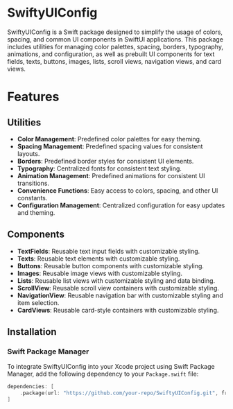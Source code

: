 # SwiftyUIConfig

SwiftyUIConfig is a Swift package designed to simplify the usage of colors, spacing, and common UI components in SwiftUI applications. This package includes utilities for managing color palettes, spacing, borders, typography, animations, and configuration, as well as prebuilt UI components for text fields, texts, buttons, images, lists, scroll views, navigation views, and card views.

# Features

## Utilities
- **Color Management**: Predefined color palettes for easy theming.
- **Spacing Management**: Predefined spacing values for consistent layouts.
- **Borders**: Predefined border styles for consistent UI elements.
- **Typography**: Centralized fonts for consistent text styling.
- **Animation Management**: Predefined animations for consistent UI transitions.
- **Convenience Functions**: Easy access to colors, spacing, and other UI constants.
- **Configuration Management**: Centralized configuration for easy updates and theming.

## Components
- **TextFields**: Reusable text input fields with customizable styling.
- **Texts**: Reusable text elements with customizable styling.
- **Buttons**: Reusable button components with customizable styling.
- **Images**: Reusable image views with customizable styling.
- **Lists**: Reusable list views with customizable styling and data binding.
- **ScrollView**: Reusable scroll view containers with customizable styling.
- **NavigationView**: Reusable navigation bar with customizable styling and item selection.
- **CardViews**: Reusable card-style containers with customizable styling.

## Installation

### Swift Package Manager

To integrate SwiftyUIConfig into your Xcode project using Swift Package Manager, add the following dependency to your `Package.swift` file:

```swift
dependencies: [
    .package(url: "https://github.com/your-repo/SwiftyUIConfig.git", from: "1.0.0")
]
